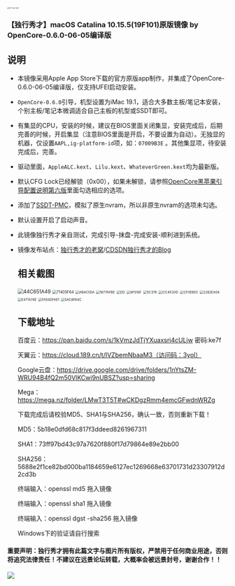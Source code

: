 



<img src="https://shuiyunxc.gitee.io/images/full-logo-light.svg" alt="full-logo-light" style="zoom:25%;" />

### **【独行秀才】macOS Catalina 10.15.5(19F101)原版镜像 by OpenCore-0.6.0-06-05编译版** 

## 说明

- 本镜像采用Apple App Store下载的官方原版app制作，并集成了OpenCore-0.6.0-06-05编译版，仅支持UFEI启动安装。

- `OpenCore-0.6.0`引导，机型设置为iMac 19.1，适合大多数主板/笔记本安装，个别主板/笔记本微调适合自己主板的机型或SSDT即可。

- 有集显的CPU，安装的时候，建议在BIOS里面关闭集显，安装完成后，后期完善的时候，开启集显（注意BIOS里面是开启，不要设置为自动）。无独显的机器，仅设置`AAPL,ig-platform-id`项，如：`07009B3E`  。其他集显项，待安装完成后，完善。

- 驱动里面，`AppleALC.kext`、`Lilu.kext`、`WhateverGreen.kext`均为最新版。

- 默认CFG Lock已经解锁（0x00），如果未解锁，请参照[OpenCore黑苹果引导配置说明第六版](https://shuiyunxc.gitee.io/2020/03/10/instru/index/)里面勾选相应的选项。

- 添加了[SSDT-PMC](https://shuiyunxc.gitee.io/2020/03/10/instru/index/SSDT-PMC.aml.zip)，模拟了原生nvram，所以非原生nvram的选项未勾选。

- 默认设置开启了启动声音。

- 此镜像独行秀才亲自测试，完成引导-抹盘-完成安装-顺利进到系统。

- 镜像发布站点：[独行秀才的老窝](https://shuiyunxc.gitee.io/)/[CDSDN独行秀才的Blog](https://blog.csdn.net/shuiyunxc)

  

  ## 相关截图

  

  <img src="/Volumes/123/123/macOS Catalina 10.15.5(19F101)/44C651A49.jpg" alt="44C651A49" style="zoom:80%;" />

  <img src="https://shuiyunxc.gitee.io/2020/04/10/19E287/index/71405F64.jpg" alt="71405F64" style="zoom:60%;" />

  

  <img src="https://shuiyunxc.gitee.io/2020/04/10/19E287/index/AB4C5DA.jpg" alt="AB4C5DA" style="zoom:53%;" />

  <img src="https://shuiyunxc.gitee.io/2020/04/10/19E287/index/1677AFBE.jpg" alt="1677AFBE" style="zoom:53%;" />

  <img src="https://shuiyunxc.gitee.io/2020/04/10/19E287/index/DD.jpg" alt="DD" style="zoom:53%;" />

  <img src="https://shuiyunxc.gitee.io/2020/04/10/19E287/index/6F516F.jpg" alt="6F516F" style="zoom:53%;" />

  <img src="https://shuiyunxc.gitee.io/2020/04/10/19E287/index/5C376.jpg" alt="5C376" style="zoom:53%;" />

  <img src="https://shuiyunxc.gitee.io/2020/04/10/19E287/index/CC4F20D.jpg" alt="CC4F20D" style="zoom:55%;" />

  <img src="https://shuiyunxc.gitee.io/2020/04/10/19E287/index/CF0E6E0.jpg" alt="CF0E6E0" style="zoom:53%;" />

  <img src="https://shuiyunxc.gitee.io/2020/04/10/19E287/index/2282EA04.jpg" alt="2282EA04" style="zoom:53%;" />

  <img src="https://shuiyunxc.gitee.io/2020/04/10/19E287/index/E471A74E.jpg" alt="E471A74E" style="zoom:53%;" />

  <img src="https://shuiyunxc.gitee.io/2020/04/10/19E287/index/FA54DFAE1.jpg" alt="FA54DFAE1" style="zoom:53%;" />

  <img src="https://shuiyunxc.gitee.io/2020/04/10/19E287/index/5AC8F64C.jpg" alt="5AC8F64C" style="zoom:53%;" />

  

  ## 下载地址

  百度云：https://pan.baidu.com/s/1kVmzJdTjYXuaxsri4cULjw  密码:ke7f

  天翼云：https://cloud.189.cn/t/IVZbemNbaaM3（访问码：3yol）

  Google云盘：https://drive.google.com/drive/folders/1nYtsZM-WRU94B4fQ2m50VlKCwi9nUBSZ?usp=sharing

  Mega：https://mega.nz/folder/LMwT3T5T#wCKDgzRmm4emcGFwdnWRZg

  下载完成后请校验MD5、SHA1与SHA256，确认一致，否则重新下载！

  MD5：5b18e0dfd68c817f3ddeed8261967311

  SHA1：73ff97bd43c97a7620f880f17d79864e89e2bb00

  SHA256：5688e2f1ce82bd000ba1184659e6127ec1269668e63701731d23307912d2cd3b

  终端输入：openssl md5 拖入镜像

  终端输入：openssl sha1 拖入镜像
  
  终端输入：openssl dgst -sha256 拖入镜像
  
  Windows下的验证请自行搜索

#### 重要声明：独行秀才拥有此篇文字与图片所有版权，严禁用于任何商业用途，否则将追究法律责任！不建议在远景论坛转载，大概率会被远景封号，谢谢合作！！

<img src="https://img.shields.io/badge/更新日期：-2020年04月10日-red?style=flat-square" align='center'>


